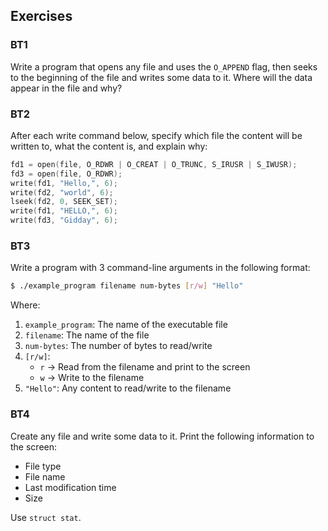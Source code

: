 ## Exercises

### BT1
Write a program that opens any file and uses the `O_APPEND` flag, then seeks to the beginning of the file and writes some data to it. Where will the data appear in the file and why?

### BT2
After each write command below, specify which file the content will be written to, what the content is, and explain why:
```c
fd1 = open(file, O_RDWR | O_CREAT | O_TRUNC, S_IRUSR | S_IWUSR);
fd3 = open(file, O_RDWR);
write(fd1, "Hello,", 6);
write(fd2, "world", 6);
lseek(fd2, 0, SEEK_SET);
write(fd1, "HELLO,", 6);
write(fd3, "Gidday", 6);
```

### BT3
Write a program with 3 command-line arguments in the following format:
```sh
$ ./example_program filename num-bytes [r/w] "Hello"
```
Where:
1. `example_program`: The name of the executable file
2. `filename`: The name of the file
3. `num-bytes`: The number of bytes to read/write
4. `[r/w]`: 
	- `r` -> Read from the filename and print to the screen
	- `w` -> Write to the filename
5. `"Hello"`: Any content to read/write to the filename

### BT4
Create any file and write some data to it. Print the following information to the screen:
- File type
- File name
- Last modification time
- Size

Use `struct stat`.